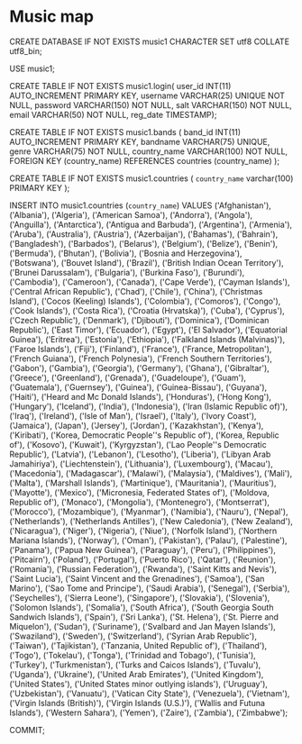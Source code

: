 # Music map

CREATE DATABASE IF NOT EXISTS music1 CHARACTER SET utf8 COLLATE utf8_bin;

USE music1;

CREATE TABLE IF NOT EXISTS music1.login(
  user_id INT(11) AUTO_INCREMENT PRIMARY KEY,
  username VARCHAR(25) UNIQUE NOT NULL,
  password VARCHAR(150) NOT NULL,
  salt VARCHAR(150) NOT NULL,
  email VARCHAR(50) NOT NULL,
  reg_date TIMESTAMP);



CREATE TABLE IF NOT EXISTS music1.bands (
  band_id  INT(11) AUTO_INCREMENT PRIMARY KEY,
  bandname VARCHAR(75) UNIQUE,
  genre    VARCHAR(75) NOT NULL,
  country_name  VARCHAR(100) NOT NULL,
  FOREIGN KEY (country_name) REFERENCES countries (country_name)
);

CREATE TABLE IF NOT EXISTS music1.countries (
  `country_name` varchar(100) PRIMARY KEY
);


INSERT INTO music1.countries (`country_name`) VALUES
  ('Afghanistan'),
  ('Albania'),
  ('Algeria'),
  ('American Samoa'),
  ('Andorra'),
  ('Angola'),
  ('Anguilla'),
  ('Antarctica'),
  ('Antigua and Barbuda'),
  ('Argentina'),
  ('Armenia'),
  ('Aruba'),
  ('Australia'),
  ('Austria'),
  ('Azerbaijan'),
  ('Bahamas'),
  ('Bahrain'),
  ('Bangladesh'),
  ('Barbados'),
  ('Belarus'),
  ('Belgium'),
  ('Belize'),
  ('Benin'),
  ('Bermuda'),
  ('Bhutan'),
  ('Bolivia'),
  ('Bosnia and Herzegovina'),
  ('Botswana'),
  ('Bouvet Island'),
  ('Brazil'),
  ('British Indian Ocean Territory'),
  ('Brunei Darussalam'),
  ('Bulgaria'),
  ('Burkina Faso'),
  ('Burundi'),
  ('Cambodia'),
  ('Cameroon'),
  ('Canada'),
  ('Cape Verde'),
  ('Cayman Islands'),
  ('Central African Republic'),
  ('Chad'),
  ('Chile'),
  ('China'),
  ('Christmas Island'),
  ('Cocos (Keeling) Islands'),
  ('Colombia'),
  ('Comoros'),
  ('Congo'),
  ('Cook Islands'),
  ('Costa Rica'),
  ('Croatia (Hrvatska)'),
  ('Cuba'),
  ('Cyprus'),
  ('Czech Republic'),
  ('Denmark'),
  ('Djibouti'),
  ('Dominica'),
  ('Dominican Republic'),
  ('East Timor'),
  ('Ecuador'),
  ('Egypt'),
  ('El Salvador'),
  ('Equatorial Guinea'),
  ('Eritrea'),
  ('Estonia'),
  ('Ethiopia'),
  ('Falkland Islands (Malvinas)'),
  ('Faroe Islands'),
  ('Fiji'),
  ('Finland'),
  ('France'),
  ('France, Metropolitan'),
  ('French Guiana'),
  ('French Polynesia'),
  ('French Southern Territories'),
  ('Gabon'),
  ('Gambia'),
  ('Georgia'),
  ('Germany'),
  ('Ghana'),
  ('Gibraltar'),
  ('Greece'),
  ('Greenland'),
  ('Grenada'),
  ('Guadeloupe'),
  ('Guam'),
  ('Guatemala'),
  ('Guernsey'),
  ('Guinea'),
  ('Guinea-Bissau'),
  ('Guyana'),
  ('Haiti'),
  ('Heard and Mc Donald Islands'),
  ('Honduras'),
  ('Hong Kong'),
  ('Hungary'),
  ('Iceland'),
  ('India'),
  ('Indonesia'),
  ('Iran (Islamic Republic of)'),
  ('Iraq'),
  ('Ireland'),
  ('Isle of Man'),
  ('Israel'),
  ('Italy'),
  ('Ivory Coast'),
  ('Jamaica'),
  ('Japan'),
  ('Jersey'),
  ('Jordan'),
  ('Kazakhstan'),
  ('Kenya'),
  ('Kiribati'),
  ('Korea, Democratic People''s Republic of'),
  ('Korea, Republic of'),
  ('Kosovo'),
  ('Kuwait'),
  ('Kyrgyzstan'),
  ('Lao People''s Democratic Republic'),
  ('Latvia'),
  ('Lebanon'),
  ('Lesotho'),
  ('Liberia'),
  ('Libyan Arab Jamahiriya'),
  ('Liechtenstein'),
  ('Lithuania'),
  ('Luxembourg'),
  ('Macau'),
  ('Macedonia'),
  ('Madagascar'),
  ('Malawi'),
  ('Malaysia'),
  ('Maldives'),
  ('Mali'),
  ('Malta'),
  ('Marshall Islands'),
  ('Martinique'),
  ('Mauritania'),
  ('Mauritius'),
  ('Mayotte'),
  ('Mexico'),
  ('Micronesia, Federated States of'),
  ('Moldova, Republic of'),
  ('Monaco'),
  ('Mongolia'),
  ('Montenegro'),
  ('Montserrat'),
  ('Morocco'),
  ('Mozambique'),
  ('Myanmar'),
  ('Namibia'),
  ('Nauru'),
  ('Nepal'),
  ('Netherlands'),
  ('Netherlands Antilles'),
  ('New Caledonia'),
  ('New Zealand'),
  ('Nicaragua'),
  ('Niger'),
  ('Nigeria'),
  ('Niue'),
  ('Norfolk Island'),
  ('Northern Mariana Islands'),
  ('Norway'),
  ('Oman'),
  ('Pakistan'),
  ('Palau'),
  ('Palestine'),
  ('Panama'),
  ('Papua New Guinea'),
  ('Paraguay'),
  ('Peru'),
  ('Philippines'),
  ('Pitcairn'),
  ('Poland'),
  ('Portugal'),
  ('Puerto Rico'),
  ('Qatar'),
  ('Reunion'),
  ('Romania'),
  ('Russian Federation'),
  ('Rwanda'),
  ('Saint Kitts and Nevis'),
  ('Saint Lucia'),
  ('Saint Vincent and the Grenadines'),
  ('Samoa'),
  ('San Marino'),
  ('Sao Tome and Principe'),
  ('Saudi Arabia'),
  ('Senegal'),
  ('Serbia'),
  ('Seychelles'),
  ('Sierra Leone'),
  ('Singapore'),
  ('Slovakia'),
  ('Slovenia'),
  ('Solomon Islands'),
  ('Somalia'),
  ('South Africa'),
  ('South Georgia South Sandwich Islands'),
  ('Spain'),
  ('Sri Lanka'),
  ('St. Helena'),
  ('St. Pierre and Miquelon'),
  ('Sudan'),
  ('Suriname'),
  ('Svalbard and Jan Mayen Islands'),
  ('Swaziland'),
  ('Sweden'),
  ('Switzerland'),
  ('Syrian Arab Republic'),
  ('Taiwan'),
  ('Tajikistan'),
  ('Tanzania, United Republic of'),
  ('Thailand'),
  ('Togo'),
  ('Tokelau'),
  ('Tonga'),
  ('Trinidad and Tobago'),
  ('Tunisia'),
  ('Turkey'),
  ('Turkmenistan'),
  ('Turks and Caicos Islands'),
  ('Tuvalu'),
  ('Uganda'),
  ('Ukraine'),
  ('United Arab Emirates'),
  ('United Kingdom'),
  ('United States'),
  ('United States minor outlying islands'),
  ('Uruguay'),
  ('Uzbekistan'),
  ('Vanuatu'),
  ('Vatican City State'),
  ('Venezuela'),
  ('Vietnam'),
  ('Virgin Islands (British)'),
  ('Virgin Islands (U.S.)'),
  ('Wallis and Futuna Islands'),
  ('Western Sahara'),
  ('Yemen'),
  ('Zaire'),
  ('Zambia'),
  ('Zimbabwe');


COMMIT;